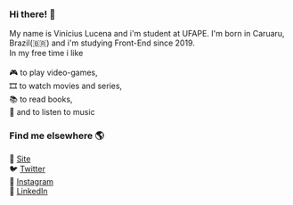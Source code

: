 ### Hi there! 👋

My name is Vinícius Lucena and i'm student at UFAPE. I'm born in Caruaru, Brazil(🇧🇷) and i'm studying Front-End since 2019.<br>
In my free time i like<br><br>
🎮 to play video-games,<br>
🎞️ to watch movies and series,<br>
📚 to read books,<br>
🎵 and to listen to music<br>

### Find me elsewhere 🌎

🚀 [Site](http://viniciuslucena.github.io) <br>
🐦 [Twitter](https://twitter.com/viniiciuslucena) <br>
📸 [Instagram](https://instagram.com/viniciuslucena) <br>
💼 [LinkedIn](https://www.linkedin.com/in/viniciuslucena) <br>
